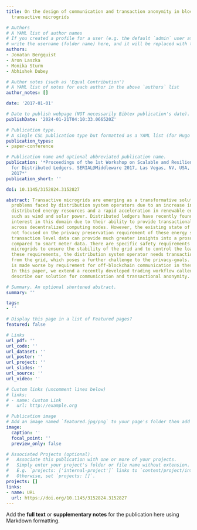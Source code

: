```yaml
---
title: On the design of communication and transaction anonymity in blockchain-based
  transactive microgrids

# Authors
# A YAML list of author names
# If you created a profile for a user (e.g. the default `admin` user at `content/authors/admin/`), 
# write the username (folder name) here, and it will be replaced with their full name and linked to their profile.
authors:
- Jonatan Bergquist
- Aron Laszka
- Monika Sturm
- Abhishek Dubey

# Author notes (such as 'Equal Contribution')
# A YAML list of notes for each author in the above `authors` list
author_notes: []

date: '2017-01-01'

# Date to publish webpage (NOT necessarily Bibtex publication's date).
publishDate: '2024-01-21T04:10:33.066520Z'

# Publication type.
# A single CSL publication type but formatted as a YAML list (for Hugo requirements).
publication_types:
- paper-conference

# Publication name and optional abbreviated publication name.
publication: '*Proceedings of the 1st Workshop on Scalable and Resilient Infrastructures
  for Distributed Ledgers, SERIAL@Middleware 2017, Las Vegas, NV, USA, December 11-15,
  2017*'
publication_short: ''

doi: 10.1145/3152824.3152827

abstract: Transactive microgrids are emerging as a transformative solution for the
  problems faced by distribution system operators due to an increase in the use of
  distributed energy resources and a rapid acceleration in renewable energy generation,
  such as wind and solar power. Distributed ledgers have recently found widespread
  interest in this domain due to their ability to provide transactional integrity
  across decentralized computing nodes. However, the existing state of the art has
  not focused on the privacy preservation requirement of these energy systems -- the
  transaction level data can provide much greater insights into a prosumer's behavior
  compared to smart meter data. There are specific safety requirements in transactive
  microgrids to ensure the stability of the grid and to control the load. To fulfil
  these requirements, the distribution system operator needs transaction information
  from the grid, which poses a further challenge to the privacy-goals. This problem
  is made worse by requirement for off-blockchain communication in these networks.
  In this paper, we extend a recently developed trading workflow called PETra and
  describe our solution for communication and transactional anonymity.

# Summary. An optional shortened abstract.
summary: ''

tags:
- ''

# Display this page in a list of Featured pages?
featured: false

# Links
url_pdf: ''
url_code: ''
url_dataset: ''
url_poster: ''
url_project: ''
url_slides: ''
url_source: ''
url_video: ''

# Custom links (uncomment lines below)
# links:
# - name: Custom Link
#   url: http://example.org

# Publication image
# Add an image named `featured.jpg/png` to your page's folder then add a caption below.
image:
  caption: ''
  focal_point: ''
  preview_only: false

# Associated Projects (optional).
#   Associate this publication with one or more of your projects.
#   Simply enter your project's folder or file name without extension.
#   E.g. `projects: ['internal-project']` links to `content/project/internal-project/index.md`.
#   Otherwise, set `projects: []`.
projects: []
links:
- name: URL
  url: https://doi.org/10.1145/3152824.3152827
---
```


Add the **full text** or **supplementary notes** for the publication here using Markdown formatting.
